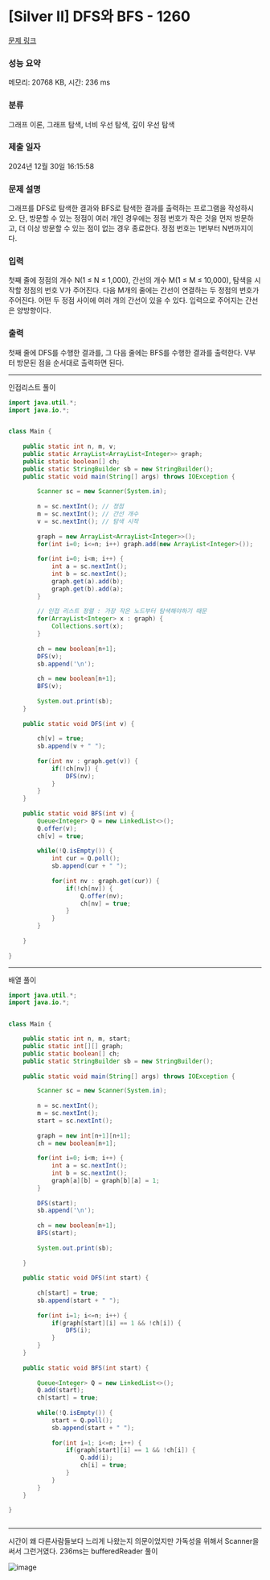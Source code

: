 # [Silver II] DFS와 BFS - 1260 

[문제 링크](https://www.acmicpc.net/problem/1260) 

### 성능 요약

메모리: 20768 KB, 시간: 236 ms

### 분류

그래프 이론, 그래프 탐색, 너비 우선 탐색, 깊이 우선 탐색

### 제출 일자

2024년 12월 30일 16:15:58

### 문제 설명

<p>그래프를 DFS로 탐색한 결과와 BFS로 탐색한 결과를 출력하는 프로그램을 작성하시오. 단, 방문할 수 있는 정점이 여러 개인 경우에는 정점 번호가 작은 것을 먼저 방문하고, 더 이상 방문할 수 있는 점이 없는 경우 종료한다. 정점 번호는 1번부터 N번까지이다.</p>

### 입력 

 <p>첫째 줄에 정점의 개수 N(1 ≤ N ≤ 1,000), 간선의 개수 M(1 ≤ M ≤ 10,000), 탐색을 시작할 정점의 번호 V가 주어진다. 다음 M개의 줄에는 간선이 연결하는 두 정점의 번호가 주어진다. 어떤 두 정점 사이에 여러 개의 간선이 있을 수 있다. 입력으로 주어지는 간선은 양방향이다.</p>

### 출력 

 <p>첫째 줄에 DFS를 수행한 결과를, 그 다음 줄에는 BFS를 수행한 결과를 출력한다. V부터 방문된 점을 순서대로 출력하면 된다.</p>

---

인접리스트 풀이

```java
import java.util.*;
import java.io.*;


class Main { 
    
    public static int n, m, v;
    public static ArrayList<ArrayList<Integer>> graph;
    public static boolean[] ch;
    public static StringBuilder sb = new StringBuilder();
    public static void main(String[] args) throws IOException {
        
        Scanner sc = new Scanner(System.in);
        
        n = sc.nextInt(); // 정점
        m = sc.nextInt(); // 간선 개수 
        v = sc.nextInt(); // 탐색 시작
        
        graph = new ArrayList<ArrayList<Integer>>();
        for(int i=0; i<=n; i++) graph.add(new ArrayList<Integer>());
        
        for(int i=0; i<m; i++) {
            int a = sc.nextInt();
            int b = sc.nextInt();
            graph.get(a).add(b);
            graph.get(b).add(a);
        }
    
        // 인접 리스트 정렬 : 가장 작은 노드부터 탐색해야하기 때문
        for(ArrayList<Integer> x : graph) {
            Collections.sort(x);
        }
        
        ch = new boolean[n+1];
        DFS(v);
        sb.append('\n');
        
        ch = new boolean[n+1];
        BFS(v);
        
        System.out.print(sb);
    }
    
    public static void DFS(int v) {
        
        ch[v] = true;
        sb.append(v + " ");
        
        for(int nv : graph.get(v)) {
            if(!ch[nv]) {
                DFS(nv);
            }
        }
    }    
        
    public static void BFS(int v) {
        Queue<Integer> Q = new LinkedList<>();
        Q.offer(v);
        ch[v] = true;
        
        while(!Q.isEmpty()) {
            int cur = Q.poll();
            sb.append(cur + " ");
            
            for(int nv : graph.get(cur)) {
                if(!ch[nv]) {
                    Q.offer(nv);
                    ch[nv] = true;
                }
            }
        }
        
    }
    
}


```

---

배열 풀이

```java
import java.util.*;
import java.io.*;


class Main {

    public static int n, m, start;
    public static int[][] graph;
    public static boolean[] ch;
    public static StringBuilder sb = new StringBuilder();
    
    public static void main(String[] args) throws IOException {

        Scanner sc = new Scanner(System.in);
        
        n = sc.nextInt();
        m = sc.nextInt();
        start = sc.nextInt();
        
        graph = new int[n+1][n+1];
        ch = new boolean[n+1];
        
        for(int i=0; i<m; i++) {
            int a = sc.nextInt();
            int b = sc.nextInt();
            graph[a][b] = graph[b][a] = 1;
        }
        
        DFS(start);
        sb.append('\n');
        
        ch = new boolean[n+1];
        BFS(start);
        
        System.out.print(sb);
        
    }
    
    public static void DFS(int start) {
        
        ch[start] = true;
        sb.append(start + " ");
        
        for(int i=1; i<=n; i++) {
            if(graph[start][i] == 1 && !ch[i]) {
                DFS(i);
            }
        }
    }
    
    public static void BFS(int start) {
        
        Queue<Integer> Q = new LinkedList<>();
        Q.add(start);
        ch[start] = true;
        
        while(!Q.isEmpty()) {
            start = Q.poll();
            sb.append(start + " ");
            
            for(int i=1; i<=n; i++) {
                if(graph[start][i] == 1 && !ch[i]) {
                    Q.add(i);
                    ch[i] = true;
                }
            }
        }
    }
    
}



```

---

시간이 왜 다른사람들보다 느리게 나왔는지 의문이었지만 가독성을 위해서 Scanner을 써서 그런거였다. 236ms는 bufferedReader 풀이

![image](https://github.com/user-attachments/assets/13fc720a-2ebc-42d5-9c7a-7150ffc941dd)
